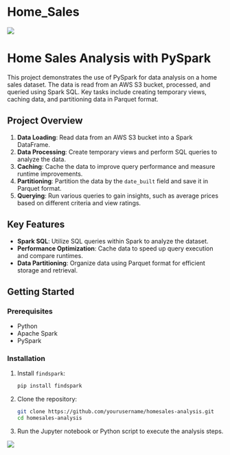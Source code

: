 

# Home_Sales
<img src="https://capsule-render.vercel.app/api?type=waving&color=BDBDC8&height=150&section=header" />

# Home Sales Analysis with PySpark

This project demonstrates the use of PySpark for data analysis on a home sales dataset. The data is read from an AWS S3 bucket, processed, and queried using Spark SQL. Key tasks include creating temporary views, caching data, and partitioning data in Parquet format.

## Project Overview

1. **Data Loading**: Read data from an AWS S3 bucket into a Spark DataFrame.
2. **Data Processing**: Create temporary views and perform SQL queries to analyze the data.
3. **Caching**: Cache the data to improve query performance and measure runtime improvements.
4. **Partitioning**: Partition the data by the `date_built` field and save it in Parquet format.
5. **Querying**: Run various queries to gain insights, such as average prices based on different criteria and view ratings.

## Key Features

- **Spark SQL**: Utilize SQL queries within Spark to analyze the dataset.
- **Performance Optimization**: Cache data to speed up query execution and compare runtimes.
- **Data Partitioning**: Organize data using Parquet format for efficient storage and retrieval.

## Getting Started

### Prerequisites

- Python
- Apache Spark
- PySpark

### Installation

1. Install `findspark`:
    ```bash
    pip install findspark
    ```

2. Clone the repository:
    ```bash
    git clone https://github.com/yourusername/homesales-analysis.git
    cd homesales-analysis
    ```

3. Run the Jupyter notebook or Python script to execute the analysis steps.


<img src="https://capsule-render.vercel.app/api?type=waving&color=BDBDC8&height=150&section=footer" />